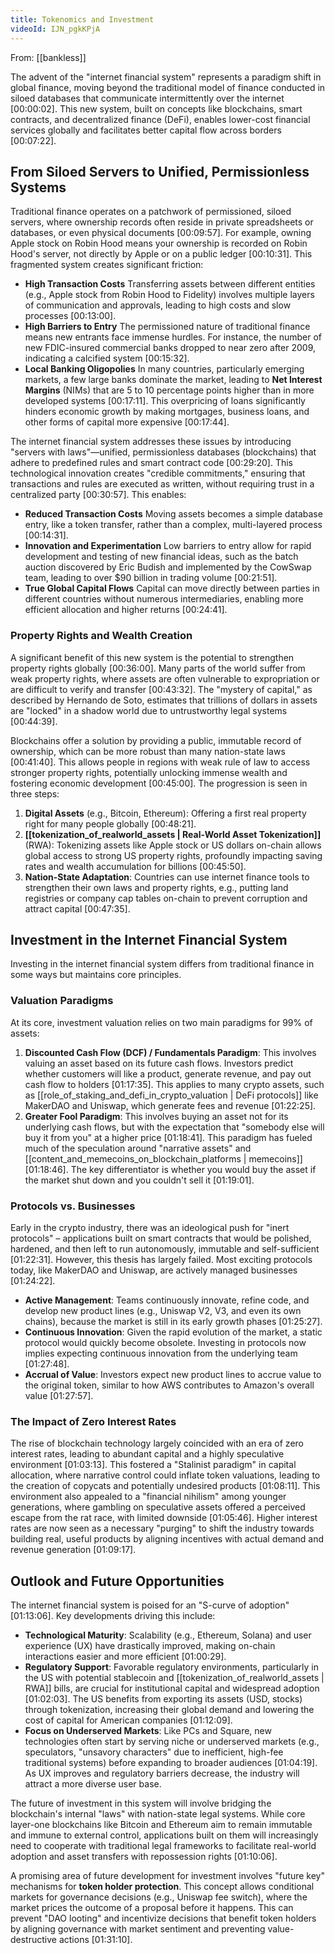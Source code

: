 ```yaml
---
title: Tokenomics and Investment
videoId: IJN_pgkKPjA
---
```


From: [[bankless]] <br/> 

The advent of the "internet financial system" represents a paradigm shift in global finance, moving beyond the traditional model of finance conducted in siloed databases that communicate intermittently over the internet <a class="yt-timestamp" data-t="00:00:02">[00:00:02]</a>. This new system, built on concepts like blockchains, smart contracts, and decentralized finance (DeFi), enables lower-cost financial services globally and facilitates better capital flow across borders <a class="yt-timestamp" data-t="00:07:22">[00:07:22]</a>.

## From Siloed Servers to Unified, Permissionless Systems

Traditional finance operates on a patchwork of permissioned, siloed servers, where ownership records often reside in private spreadsheets or databases, or even physical documents <a class="yt-timestamp" data-t="00:09:57">[00:09:57]</a>. For example, owning Apple stock on Robin Hood means your ownership is recorded on Robin Hood's server, not directly by Apple or on a public ledger <a class="yt-timestamp" data-t="00:10:31">[00:10:31]</a>. This fragmented system creates significant friction:
*   **High Transaction Costs** Transferring assets between different entities (e.g., Apple stock from Robin Hood to Fidelity) involves multiple layers of communication and approvals, leading to high costs and slow processes <a class="yt-timestamp" data-t="00:13:00">[00:13:00]</a>.
*   **High Barriers to Entry** The permissioned nature of traditional finance means new entrants face immense hurdles. For instance, the number of new FDIC-insured commercial banks dropped to near zero after 2009, indicating a calcified system <a class="yt-timestamp" data-t="00:15:32">[00:15:32]</a>.
*   **Local Banking Oligopolies** In many countries, particularly emerging markets, a few large banks dominate the market, leading to **Net Interest Margins** (NIMs) that are 5 to 10 percentage points higher than in more developed systems <a class="yt-timestamp" data-t="00:17:11">[00:17:11]</a>. This overpricing of loans significantly hinders economic growth by making mortgages, business loans, and other forms of capital more expensive <a class="yt-timestamp" data-t="00:17:44">[00:17:44]</a>.

The internet financial system addresses these issues by introducing "servers with laws"—unified, permissionless databases (blockchains) that adhere to predefined rules and smart contract code <a class="yt-timestamp" data-t="00:29:20">[00:29:20]</a>. This technological innovation creates "credible commitments," ensuring that transactions and rules are executed as written, without requiring trust in a centralized party <a class="yt-timestamp" data-t="00:30:57">[00:30:57]</a>. This enables:
*   **Reduced Transaction Costs** Moving assets becomes a simple database entry, like a token transfer, rather than a complex, multi-layered process <a class="yt-timestamp" data-t="00:14:31">[00:14:31]</a>.
*   **Innovation and Experimentation** Low barriers to entry allow for rapid development and testing of new financial ideas, such as the batch auction discovered by Eric Budish and implemented by the CowSwap team, leading to over $90 billion in trading volume <a class="yt-timestamp" data-t="00:21:51">[00:21:51]</a>.
*   **True Global Capital Flows** Capital can move directly between parties in different countries without numerous intermediaries, enabling more efficient allocation and higher returns <a class="yt-timestamp" data-t="00:24:41">[00:24:41]</a>.

### Property Rights and Wealth Creation
A significant benefit of this new system is the potential to strengthen property rights globally <a class="yt-timestamp" data-t="00:36:00">[00:36:00]</a>. Many parts of the world suffer from weak property rights, where assets are often vulnerable to expropriation or are difficult to verify and transfer <a class="yt-timestamp" data-t="00:43:32">[00:43:32]</a>. The "mystery of capital," as described by Hernando de Soto, estimates that trillions of dollars in assets are "locked" in a shadow world due to untrustworthy legal systems <a class="yt-timestamp" data-t="00:44:39">[00:44:39]</a>.

Blockchains offer a solution by providing a public, immutable record of ownership, which can be more robust than many nation-state laws <a class="yt-timestamp" data-t="00:41:40">[00:41:40]</a>. This allows people in regions with weak rule of law to access stronger property rights, potentially unlocking immense wealth and fostering economic development <a class="yt-timestamp" data-t="00:45:00">[00:45:00]</a>. The progression is seen in three steps:
1.  **Digital Assets** (e.g., Bitcoin, Ethereum): Offering a first real property right for many people globally <a class="yt-timestamp" data-t="00:48:21">[00:48:21]</a>.
2.  **[[tokenization_of_realworld_assets | Real-World Asset Tokenization]]** (RWA): Tokenizing assets like Apple stock or US dollars on-chain allows global access to strong US property rights, profoundly impacting saving rates and wealth accumulation for billions <a class="yt-timestamp" data-t="00:45:50">[00:45:50]</a>.
3.  **Nation-State Adaptation**: Countries can use internet finance tools to strengthen their own laws and property rights, e.g., putting land registries or company cap tables on-chain to prevent corruption and attract capital <a class="yt-timestamp" data-t="00:47:35">[00:47:35]</a>.

## Investment in the Internet Financial System

Investing in the internet financial system differs from traditional finance in some ways but maintains core principles.

### Valuation Paradigms
At its core, investment valuation relies on two main paradigms for 99% of assets:
1.  **Discounted Cash Flow (DCF) / Fundamentals Paradigm**: This involves valuing an asset based on its future cash flows. Investors predict whether customers will like a product, generate revenue, and pay out cash flow to holders <a class="yt-timestamp" data-t="01:17:35">[01:17:35]</a>. This applies to many crypto assets, such as [[role_of_staking_and_defi_in_crypto_valuation | DeFi protocols]] like MakerDAO and Uniswap, which generate fees and revenue <a class="yt-timestamp" data-t="01:22:25">[01:22:25]</a>.
2.  **Greater Fool Paradigm**: This involves buying an asset not for its underlying cash flows, but with the expectation that "somebody else will buy it from you" at a higher price <a class="yt-timestamp" data-t="01:18:41">[01:18:41]</a>. This paradigm has fueled much of the speculation around "narrative assets" and [[content_and_memecoins_on_blockchain_platforms | memecoins]] <a class="yt-timestamp" data-t="01:18:46">[01:18:46]</a>. The key differentiator is whether you would buy the asset if the market shut down and you couldn't sell it <a class="yt-timestamp" data-t="01:19:01">[01:19:01]</a>.

### Protocols vs. Businesses
Early in the crypto industry, there was an ideological push for "inert protocols" – applications built on smart contracts that would be polished, hardened, and then left to run autonomously, immutable and self-sufficient <a class="yt-timestamp" data-t="01:22:31">[01:22:31]</a>. However, this thesis has largely failed. Most exciting protocols today, like MakerDAO and Uniswap, are actively managed businesses <a class="yt-timestamp" data-t="01:24:22">[01:24:22]</a>.
*   **Active Management**: Teams continuously innovate, refine code, and develop new product lines (e.g., Uniswap V2, V3, and even its own chains), because the market is still in its early growth phases <a class="yt-timestamp" data-t="01:25:27">[01:25:27]</a>.
*   **Continuous Innovation**: Given the rapid evolution of the market, a static protocol would quickly become obsolete. Investing in protocols now implies expecting continuous innovation from the underlying team <a class="yt-timestamp" data-t="01:27:48">[01:27:48]</a>.
*   **Accrual of Value**: Investors expect new product lines to accrue value to the original token, similar to how AWS contributes to Amazon's overall value <a class="yt-timestamp" data-t="01:27:57">[01:27:57]</a>.

### The Impact of Zero Interest Rates
The rise of blockchain technology largely coincided with an era of zero interest rates, leading to abundant capital and a highly speculative environment <a class="yt-timestamp" data-t="01:03:13">[01:03:13]</a>. This fostered a "Stalinist paradigm" in capital allocation, where narrative control could inflate token valuations, leading to the creation of copycats and potentially undesired products <a class="yt-timestamp" data-t="01:08:11">[01:08:11]</a>. This environment also appealed to a "financial nihilism" among younger generations, where gambling on speculative assets offered a perceived escape from the rat race, with limited downside <a class="yt-timestamp" data-t="01:05:46">[01:05:46]</a>. Higher interest rates are now seen as a necessary "purging" to shift the industry towards building real, useful products by aligning incentives with actual demand and revenue generation <a class="yt-timestamp" data-t="01:09:17">[01:09:17]</a>.

## Outlook and Future Opportunities
The internet financial system is poised for an "S-curve of adoption" <a class="yt-timestamp" data-t="01:13:06">[01:13:06]</a>. Key developments driving this include:
*   **Technological Maturity**: Scalability (e.g., Ethereum, Solana) and user experience (UX) have drastically improved, making on-chain interactions easier and more efficient <a class="yt-timestamp" data-t="01:00:29">[01:00:29]</a>.
*   **Regulatory Support**: Favorable regulatory environments, particularly in the US with potential stablecoin and [[tokenization_of_realworld_assets | RWA]] bills, are crucial for institutional capital and widespread adoption <a class="yt-timestamp" data-t="01:02:03">[01:02:03]</a>. The US benefits from exporting its assets (USD, stocks) through tokenization, increasing their global demand and lowering the cost of capital for American companies <a class="yt-timestamp" data-t="01:12:09">[01:12:09]</a>.
*   **Focus on Underserved Markets**: Like PCs and Square, new technologies often start by serving niche or underserved markets (e.g., speculators, "unsavory characters" due to inefficient, high-fee traditional systems) before expanding to broader audiences <a class="yt-timestamp" data-t="01:04:19">[01:04:19]</a>. As UX improves and regulatory barriers decrease, the industry will attract a more diverse user base.

The future of investment in this system will involve bridging the blockchain's internal "laws" with nation-state legal systems. While core layer-one blockchains like Bitcoin and Ethereum aim to remain immutable and immune to external control, applications built on them will increasingly need to cooperate with traditional legal frameworks to facilitate real-world adoption and asset transfers with repossession rights <a class="yt-timestamp" data-t="01:10:06">[01:10:06]</a>.

A promising area of future development for investment involves "future key" mechanisms for **token holder protection**. This concept allows conditional markets for governance decisions (e.g., Uniswap fee switch), where the market prices the outcome of a proposal before it happens. This can prevent "DAO looting" and incentivize decisions that benefit token holders by aligning governance with market sentiment and preventing value-destructive actions <a class="yt-timestamp" data-t="01:31:10">[01:31:10]</a>.